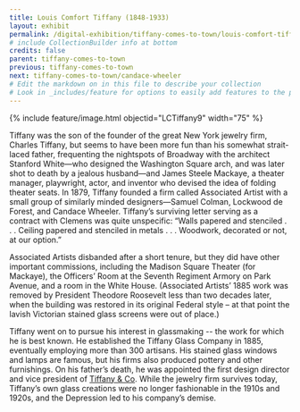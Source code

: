 ```yaml
---
title: Louis Comfort Tiffany (1848-1933)
layout: exhibit
permalink: /digital-exhibition/tiffany-comes-to-town/louis-comfort-tiffany.html
# include CollectionBuilder info at bottom
credits: false
parent: tiffany-comes-to-town
previous: tiffany-comes-to-town
next: tiffany-comes-to-town/candace-wheeler
# Edit the markdown on in this file to describe your collection
# Look in _includes/feature for options to easily add features to the page
---
```


{% include feature/image.html objectid="LCTiffany9" width="75" %}

Tiffany was the son of the founder of the great New York jewelry firm, Charles Tiffany, but seems to have been more fun than his somewhat strait-laced father, frequenting the nightspots of Broadway with the architect Stanford White—who designed the Washington Square arch, and was later shot to death by a jealous husband—and James Steele Mackaye, a theater manager, playwright, actor, and inventor who devised the idea of folding theater seats. In 1879, Tiffany founded a firm called Associated Artist with a small group of similarly minded designers—Samuel Colman, Lockwood de Forest, and Candace Wheeler.  Tiffany’s surviving letter serving as a contract with Clemens was quite unspecific: “Walls papered and stenciled . . . Ceiling papered and stenciled in metals . . . Woodwork, decorated or not, at our option.”

Associated Artists disbanded after a short tenure, but they did have other important commissions, including the Madison Square Theater (for Mackaye), the Officers’ Room at the Seventh Regiment Armory on Park Avenue, and a room in the White House. (Associated Artists’ 1885 work was removed by President Theodore Roosevelt less than two decades later, when the building was restored in its original Federal style  – at that point the lavish Victorian stained glass screens were out of place.)

Tiffany went on to pursue his interest in glassmaking -- the work for which he is best known. He established the Tiffany Glass Company in 1885, eventually employing more than 300 artisans. His stained glass windows and lamps are famous, but his firms also produced pottery and other furnishings.  On his father’s death, he was appointed the first design director and vice president of <a href="https://www.tiffany.com/world-of-tiffany/the-world-of-tiffany-timeline/">Tiffany & Co</a>. While the jewelry firm survives today, Tiffany’s own glass creations were no longer fashionable in the 1910s and 1920s, and the Depression led to his company’s demise.

